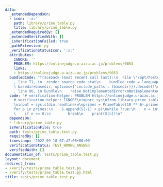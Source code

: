 ```yaml
---
data:
  _extendedDependsOn:
  - icon: ':x:'
    path: library/prime_table.py
    title: library/prime_table.py
  _extendedRequiredBy: []
  _extendedVerifiedWith: []
  _isVerificationFailed: true
  _pathExtension: py
  _verificationStatusIcon: ':x:'
  attributes:
    IGNORE: ''
    PROBLEM: https://onlinejudge.u-aizu.ac.jp/problems/0053
    links:
    - https://onlinejudge.u-aizu.ac.jp/problems/0053
  bundledCode: "Traceback (most recent call last):\n  File \"/opt/hostedtoolcache/PyPy/3.7.13/x64/site-packages/onlinejudge_verify/documentation/build.py\"\
    , line 71, in _render_source_code_stat\n    bundled_code = language.bundle(stat.path,\
    \ basedir=basedir, options={'include_paths': [basedir]}).decode()\n  File \"/opt/hostedtoolcache/PyPy/3.7.13/x64/site-packages/onlinejudge_verify/languages/python.py\"\
    , line 96, in bundle\n    raise NotImplementedError\nNotImplementedError\n"
  code: "# verification-helper: PROBLEM https://onlinejudge.u-aizu.ac.jp/problems/0053\n\
    # verification-helper: IGNORE\nimport sys\nfrom library.prime_table import PrimeTable\n\
    \ninput = sys.stdin.readline\n\nprimes = PrimeTable(10 ** 6).primes\nS = [0]\n\
    for p in primes:\n    S.append(S[-1] + p)\nwhile True:\n    n = int(input())\n\
    \    if n == 0:\n        break\n    print(S[n])\n"
  dependsOn:
  - library/prime_table.py
  isVerificationFile: true
  path: tests/prime_table.test.py
  requiredBy: []
  timestamp: '2022-09-18 07:47:05+00:00'
  verificationStatus: TEST_WRONG_ANSWER
  verifiedWith: []
documentation_of: tests/prime_table.test.py
layout: document
redirect_from:
- /verify/tests/prime_table.test.py
- /verify/tests/prime_table.test.py.html
title: tests/prime_table.test.py
---
```

